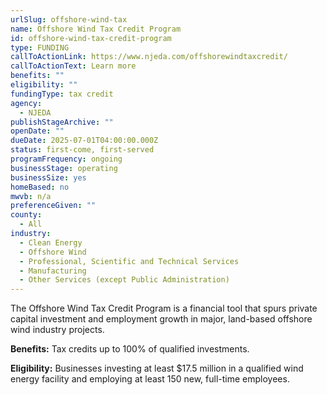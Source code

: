 ```yaml
---
urlSlug: offshore-wind-tax
name: Offshore Wind Tax Credit Program
id: offshore-wind-tax-credit-program
type: FUNDING
callToActionLink: https://www.njeda.com/offshorewindtaxcredit/
callToActionText: Learn more
benefits: ""
eligibility: ""
fundingType: tax credit
agency:
  - NJEDA
publishStageArchive: ""
openDate: ""
dueDate: 2025-07-01T04:00:00.000Z
status: first-come, first-served
programFrequency: ongoing
businessStage: operating
businessSize: yes
homeBased: no
mwvb: n/a
preferenceGiven: ""
county:
  - All
industry:
  - Clean Energy
  - Offshore Wind
  - Professional, Scientific and Technical Services
  - Manufacturing
  - Other Services (except Public Administration)
---
```

The Offshore Wind Tax Credit Program is a financial tool that spurs private capital investment and employment growth in major, land-based offshore wind industry projects.

**Benefits:** Tax credits up to 100% of qualified investments.

**Eligibility:** Businesses investing at least $17.5 million in a qualified wind energy facility and employing at least 150 new, full-time employees.